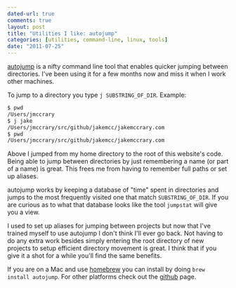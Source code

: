 ```yaml
---
dated-url: true
comments: true
layout: post
title: "Utilities I like: autojump"
categories: [utilities, command-line, linux, tools]
date: "2011-07-25"
---
```


[autojump](https://github.com/joelthelion/autojump) is a nifty command line tool that enables quicker jumping between directories.
I've been using it for a few months now and miss it when I work other machines.

To jump to a directory you type `j SUBSTRING_OF_DIR`.
Example:

``` bash
$ pwd
/Users/jmccrary
$ j jake
/Users/jmccrary/src/github/jakemcc/jakemccrary.com
$ pwd
/Users/jmccrary/src/github/jakemcc/jakemccrary.com
```

Above I jumped from my home directory to the root of this website's code.
Being able to jump between directories by just remembering a name (or part of a name) is great.
This frees me from having to remember full paths or set up aliases.

autojump works by keeping a database of "time" spent in directories and jumps to the most frequently visited one that match `SUBSTRING_OF_DIR`.
If you are curious as to what that database looks like the tool `jumpstat` will give you a view.

I used to set up aliases for jumping between projects but now that I've trained myself to use autojump I don't think I'll ever go back.
Not having to do any extra work besides simply entering the root directory of new projects to setup efficient directory movement is great.
I think that if you give it a shot for a while you'll find the same benefits.

If you are on a Mac and use [homebrew](https://github.com/mxcl/homebrew) you can install by doing `brew install autojump`.
For other platforms check out the [github](https://github.com/joelthelion/autojump) page.